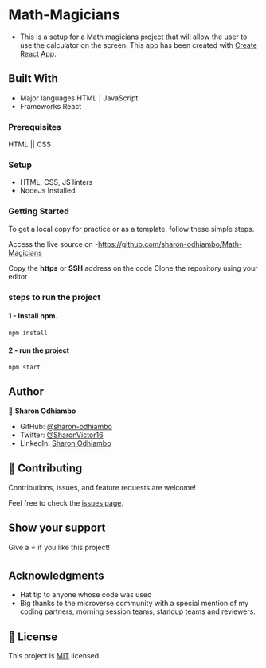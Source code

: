 # Math-Magicians
- This is a setup for a Math magicians project that will allow the user to use the calculator on the screen. This app has been created with [Create React App](https://github.com/facebook/create-react-app).
## Built With

- Major languages 
  HTML | JavaScript
- Frameworks
    React
  
 ### Prerequisites
HTML || CSS

### Setup
- HTML, CSS, JS linters
- NodeJs Installed

### Getting Started
To get a local copy for practice or as a template, follow these simple steps.

Access the live source on -https://github.com/sharon-odhiambo/Math-Magicians

Copy the **https** or **SSH** address on the code
Clone the repository using your editor 

### steps to run the project
#### 1 - Install npm.
```
npm install
```

#### 2 - run the project 
```
npm start
```

## Author

👤 **Sharon Odhiambo**

- GitHub: [@sharon-odhiambo](https://github.com/sharon-odhiambo)
- Twitter: [@SharonVictor16](https://twitter.com/sharonvictor16)
- LinkedIn: [Sharon Odhiambo](https://www.linkedin.com/in/sharon-odhiambo-4333a0163/)

## 🤝 Contributing

Contributions, issues, and feature requests are welcome!

Feel free to check the [issues page](../../issues/).

## Show your support

Give a ⭐️ if you like this project!

## Acknowledgments

- Hat tip to anyone whose code was used
- Big thanks to the microverse community with a special mention of my coding partners, morning session teams, standup teams and reviewers.
## 📝 License
This project is [MIT](./LICENSE.txt) licensed.
